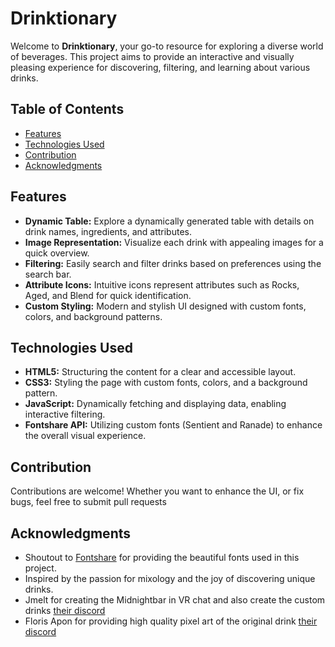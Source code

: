 # Drinktionary

Welcome to **Drinktionary**, your go-to resource for exploring a diverse world of beverages. This project aims to provide an interactive and visually pleasing experience for discovering, filtering, and learning about various drinks.

## Table of Contents

- [Features](#features)
- [Technologies Used](#technologies-used)
- [Contribution](#contribution)
- [Acknowledgments](#acknowledgments)

## Features

- **Dynamic Table:** Explore a dynamically generated table with details on drink names, ingredients, and attributes.
- **Image Representation:** Visualize each drink with appealing images for a quick overview.
- **Filtering:** Easily search and filter drinks based on preferences using the search bar.
- **Attribute Icons:** Intuitive icons represent attributes such as Rocks, Aged, and Blend for quick identification.
- **Custom Styling:** Modern and stylish UI designed with custom fonts, colors, and background patterns.

## Technologies Used

- **HTML5:** Structuring the content for a clear and accessible layout.
- **CSS3:** Styling the page with custom fonts, colors, and a background pattern.
- **JavaScript:** Dynamically fetching and displaying data, enabling interactive filtering.
- **Fontshare API:** Utilizing custom fonts (Sentient and Ranade) to enhance the overall visual experience.

## Contribution

Contributions are welcome! Whether you want to enhance the UI, or fix bugs, feel free to submit pull requests

## Acknowledgments

- Shoutout to [Fontshare](https://www.fontshare.com/) for providing the beautiful fonts used in this project.
- Inspired by the passion for mixology and the joy of discovering unique drinks.
- Jmelt for creating the Midnightbar in VR chat and also create the custom drinks           [their discord](https://discord.gg/yWDbKRxfAZ)
- Floris Apon for providing high quality pixel art of the original drink                    [their discord](https://discord.gg/JUu2Xf2QZD)

